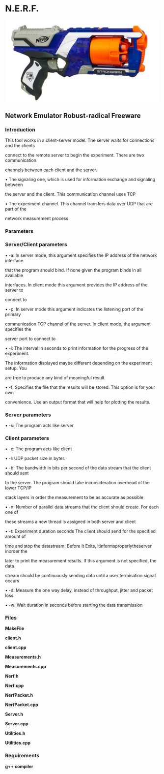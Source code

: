﻿

<h1>N.E.R.F.</h1>

![Alt Text](https://github.com/dimosarvanitakis/Nerf/blob/master/nef.png)

<h2>Network Emulator Robust-radical Freeware</h2>

<h3>Introduction</h3>

This tool works in a client-server model. The server waits for connections and the clients

connect to the remote server to begin the experiment. There are two communication

channels between each client and the server.

• The signaling one, which is used for information exchange and signaling between

the server and the client. This communication channel uses TCP

• The experiment channel. This channel transfers data over UDP that are part of the

network measurement process

<h3>Parameters</h2>

<h3>Server/Client parameters</h3>

• -a: In server mode, this argument specifies the IP address of the network interface

that the program should bind. If none given the program binds in all available





interfaces. In client mode this argument provides the IP address of the server to

connect to

• -p: In server mode this argument indicates the listening port of the primary

communication TCP channel of the server. In client mode, the argument specifies the

server port to connect to

• -i: The interval in seconds to print information for the progress of the experiment.

The information displayed maybe different depending on the experiment setup. You

are free to produce any kind of meaningful result.

• -f: Specifies the file that the results will be stored. This option is for your own

convenience. Use an output format that will help for plotting the results.

<h3> Server parameters </h3>

• -s: The program acts like server

<h3>Client parameters</h3>

• -c: The program acts like client

• -l: UDP packet size in bytes

• -b: The bandwidth in bits per second of the data stream that the client should sent

to the server. The program should take inconsideration overhead of the lower TCP/IP

stack layers in order the measurement to be as accurate as possible

• -n: Number of parallel data streams that the client should create. For each one of

these streams a new thread is assigned in both server and client

• -t: Experiment duration seconds The client should send for the specified amount of

time and stop the datastream. Before It Exits, itinformsproperlytheserver inorder the

later to print the measurement results. If this argument is not specified, the data

stream should be continuously sending data until a user termination signal occurs

• -d: Measure the one way delay, instead of throughput, jitter and packet loss

• -w: Wait duration in seconds before starting the data transmission

<h3>Files</h3>

**MakeFile**

**client.h**

**client.cpp**

**Measurements.h**

**Measurements.cpp**

**Nerf.h**

**Nerf.cpp**

**NerfPacket.h**

**NerfPacket.cpp**

**Server.h**

**Server.cpp**

**Utilities.h**

**Utilities.cpp**





<h3>Requirements</h3>

​**g++ compiler**

